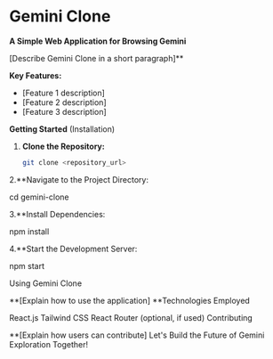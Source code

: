 # Gemini Clone

**A Simple Web Application for Browsing Gemini**

[Describe Gemini Clone in a short paragraph]**

**Key Features:**

*  [Feature 1 description]
*  [Feature 2 description]
*  [Feature 3 description]

**Getting Started** (Installation)

1. **Clone the Repository:**
   ```bash
   git clone <repository_url>
   
2.**Navigate to the Project Directory:

  cd gemini-clone
  
3.**Install Dependencies:

npm install

4.**Start the Development Server:

npm start


Using Gemini Clone

**[Explain how to use the application]
**Technologies Employed

React.js
Tailwind CSS
React Router (optional, if used)
Contributing

**[Explain how users can contribute]
Let's Build the Future of Gemini Exploration Together!
